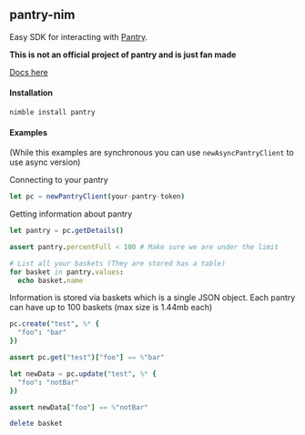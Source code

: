 ## pantry-nim

Easy SDK for interacting with [Pantry](https://getpantry.cloud/). 

**This is not an official project of pantry and is just fan made**

[Docs here](https://tempdocs.netlify.app/pantry/stable)

#### Installation

`nimble install pantry`

#### Examples

(While this examples are synchronous you can use `newAsyncPantryClient` to use async version)

Connecting to your pantry

```nim
let pc = newPantryClient(your-pantry-token)
```

Getting information about pantry

```nim
let pantry = pc.getDetails()

assert pantry.percentFull < 100 # Make sure we are under the limit

# List all your baskets (They are stored has a table)
for basket in pantry.values:
  echo basket.name
```

Information is stored via baskets which is a single JSON object.
Each pantry can have up to 100 baskets (max size is 1.44mb each)

```nim
pc.create("test", %* {
  "foo": "bar"
})

assert pc.get("test")["foo"] == %"bar"

let newData = pc.update("test", %* {
  "foo": "notBar"
})

assert newData["foo"] == %"notBar"

delete basket
```

